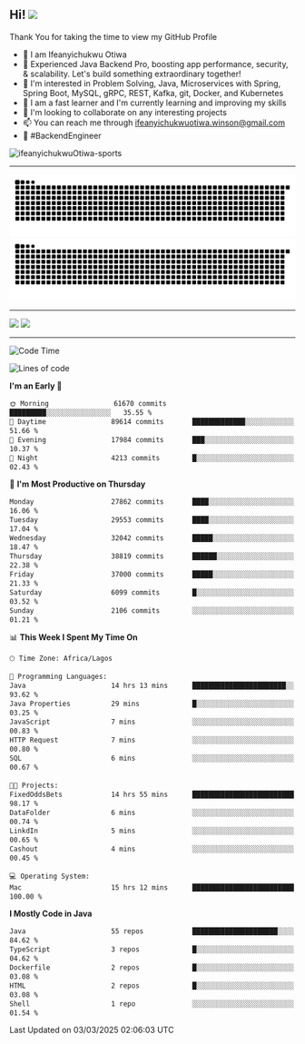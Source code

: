 <!-- BLOG-POST-LIST:START --><!-- BLOG-POST-LIST:END -->

## Hi! <img src="https://media.giphy.com/media/hvRJCLFzcasrR4ia7z/giphy.gif" width="4%"> 

Thank You for taking the time to view my GitHub Profile

- 👋 I am Ifeanyichukwu Otiwa
- 🚀 Experienced Java Backend Pro, boosting app performance, security, & scalability. Let's build something extraordinary together!
- 👀 I'm interested in Problem Solving, Java, Microservices with Spring, Spring Boot, MySQL, gRPC, REST, Kafka, git, Docker, and Kubernetes
- 🌱 I am a fast learner and I'm currently learning and improving my skills
- 💞️ I'm looking to collaborate on any interesting projects
- 📫 You can reach me through ifeanyichukwuotiwa.winson@gmail.com
- 🚀 #BackendEngineer

<p align="left" marginTop="10px"> <img src="https://komarev.com/ghpvc/?username=ifeanyichukwuOtiwa-sports&label=Profile%20views&color=0e75b6&style=for-the-badge" alt="ifeanyichukwuOtiwa-sports" /> </p>

***

<!--🐍📈SNAKEGRAPH / 🌐WEBSITE: https://github.com/Platane/snk -->
![github contribution grid snake animation](https://raw.githubusercontent.com/ifeanyichukwuOtiwa-sports/ifeanyichukwuOtiwa-sports/output/github-contribution-grid-snake-dark.svg#gh-dark-mode-only)![github contribution grid snake animation](https://raw.githubusercontent.com/ifeanyichukwuOtiwa-sports/ifeanyichukwuOtiwa-sports/output/github-contribution-grid-snake.svg#gh-light-mode-only)

***

<p float="left">
  <img float="left" src="https://github-readme-stats.vercel.app/api?username=ifeanyichukwuOtiwa-sports&count_private=true&include_all_commits=true&theme=react&show_icons=true" />
  <img float="right" src="https://github-readme-stats.vercel.app/api/top-langs/?username=ifeanyichukwuOtiwa-sports&layout=compact&show_icons=true&theme=react" /> 
</p>

***



<!--START_SECTION:waka-->
![Code Time](http://img.shields.io/badge/Code%20Time-3%2C502%20hrs%2031%20mins-blue)

![Lines of code](https://img.shields.io/badge/From%20Hello%20World%20I%27ve%20Written-43.8%20million%20lines%20of%20code-blue)

**I'm an Early 🐤** 

```text
🌞 Morning                61670 commits       █████████░░░░░░░░░░░░░░░░   35.55 % 
🌆 Daytime                89614 commits       █████████████░░░░░░░░░░░░   51.66 % 
🌃 Evening                17984 commits       ███░░░░░░░░░░░░░░░░░░░░░░   10.37 % 
🌙 Night                  4213 commits        █░░░░░░░░░░░░░░░░░░░░░░░░   02.43 % 
```
📅 **I'm Most Productive on Thursday** 

```text
Monday                   27862 commits       ████░░░░░░░░░░░░░░░░░░░░░   16.06 % 
Tuesday                  29553 commits       ████░░░░░░░░░░░░░░░░░░░░░   17.04 % 
Wednesday                32042 commits       █████░░░░░░░░░░░░░░░░░░░░   18.47 % 
Thursday                 38819 commits       ██████░░░░░░░░░░░░░░░░░░░   22.38 % 
Friday                   37000 commits       █████░░░░░░░░░░░░░░░░░░░░   21.33 % 
Saturday                 6099 commits        █░░░░░░░░░░░░░░░░░░░░░░░░   03.52 % 
Sunday                   2106 commits        ░░░░░░░░░░░░░░░░░░░░░░░░░   01.21 % 
```


📊 **This Week I Spent My Time On** 

```text
🕑︎ Time Zone: Africa/Lagos

💬 Programming Languages: 
Java                     14 hrs 13 mins      ███████████████████████░░   93.62 % 
Java Properties          29 mins             █░░░░░░░░░░░░░░░░░░░░░░░░   03.25 % 
JavaScript               7 mins              ░░░░░░░░░░░░░░░░░░░░░░░░░   00.83 % 
HTTP Request             7 mins              ░░░░░░░░░░░░░░░░░░░░░░░░░   00.80 % 
SQL                      6 mins              ░░░░░░░░░░░░░░░░░░░░░░░░░   00.67 % 

🐱‍💻 Projects: 
FixedOddsBets            14 hrs 55 mins      █████████████████████████   98.17 % 
DataFolder               6 mins              ░░░░░░░░░░░░░░░░░░░░░░░░░   00.74 % 
LinkdIn                  5 mins              ░░░░░░░░░░░░░░░░░░░░░░░░░   00.65 % 
Cashout                  4 mins              ░░░░░░░░░░░░░░░░░░░░░░░░░   00.45 % 

💻 Operating System: 
Mac                      15 hrs 12 mins      █████████████████████████   100.00 % 
```

**I Mostly Code in Java** 

```text
Java                     55 repos            █████████████████████░░░░   84.62 % 
TypeScript               3 repos             █░░░░░░░░░░░░░░░░░░░░░░░░   04.62 % 
Dockerfile               2 repos             █░░░░░░░░░░░░░░░░░░░░░░░░   03.08 % 
HTML                     2 repos             █░░░░░░░░░░░░░░░░░░░░░░░░   03.08 % 
Shell                    1 repo              ░░░░░░░░░░░░░░░░░░░░░░░░░   01.54 % 
```




 Last Updated on 03/03/2025 02:06:03 UTC
<!--END_SECTION:waka-->

<!--
<p align="center">
![trophy](https://github-profile-trophy.vercel.app/?username=ifeanyichukwuOtiwa-sports&theme=onedark) (https://github.com/ryo-ma/github-profile-trophy)
</p>
-->

<!---
ifeanyi-otiwa/ifeanyi-otiwa is a ✨ special ✨ repository because its `README.md` (this file) appears on your GitHub profile.
You can click the Preview link to take a look at your changes.
--->
